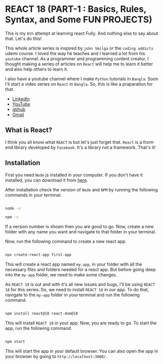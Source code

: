 # REACT 18 (PART-1 : Basics, Rules, Syntax, and Some FUN PROJECTS)

This is my `6th` attempt at learning react Fully. And nothing else to say about that. Let's do this!

This whole article series is inspired by `john Smilga` or the `coding addicts` udemi course. I loved the way he teaches and I learned a lot from his `youtube` channel. As a programmer and programming content creator, I thought making a series of articles on `React` will help me to learn it better and also help others to learn it.

I also have a youtube channel where I make `Python` tutorials in `Bangla`. Soon I'll start a video series on `React` in `Bangla`. So, this is like a praparation for that.

- [LinkedIn](https://www.linkedin.com/in/pro-programmer/)
- [YouTube](http://www.youtube.com/@itvaya)
- [gtihub](https://github.com/RishatTalukder/learning_react)
- [Gmail](talukderrishat2@gmail.com)

## What is React?

I think you all know what `REACT` is but let's just forget that. `React` is a front-end library developed by `Facebook`. It's a library not a framework. That's it!

## Installation

First you need `Node` js installed in your computer. If you don't have it installed, you can download it from [here](https://nodejs.org/en/).

After installation check the version of `Node` and `NPM` by running the following commands in your terminal.

```bash

node -v

npm -v

```

If a version number is shown then you are good to go. Now, create a new folder with any name you want and navigate to that folder in your terminal.

Now, run the following command to create a new react app.


```bash

npx create-react-app first-app

```

This will create a react app named `my-app`, in your folder with all the necessary files and folders needed for a react app. But before going deep into the `my-app` folder, we need to make some changes. 

As `REACT 19` is out and with it's all new issues and bugs, I'll be using `REACT 18` for this series. So, we need to install `REACT 18` in our app. To do that, navigate to the `my-app` folder in your terminal and run the following command.

```bash

npm install react@18 react-dom@18

```

This will install `REACT 18` in your app. Now, you are ready to go. To start the app, run the following command.

```bash

npm start

```

This will start the app in your default browser. You can also open the app in your browser by going to `http://localhost:3000/`.

